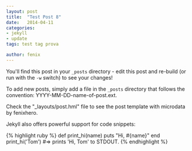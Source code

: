 ```yaml
---
layout: post
title:  "Test Post 8"
date:   2014-04-11
categories: 
- jekyll 
- update
tags: test tag prova 

author: fenix
---
```


You'll find this post in your `_posts` directory - edit this post and re-build 
(or run with the `-w` switch) to see your changes!

To add new posts, simply add a file in the `_posts` directory that follows 
the convention: YYYY-MM-DD-name-of-post.ext.

Check the "_layouts/post.hml" file to see the post template with microdata by fenixhero.

Jekyll also offers powerful support for code snippets:

{% highlight ruby %}
def print_hi(name)
  puts "Hi, #{name}"
end
print_hi('Tom')
#=> prints 'Hi, Tom' to STDOUT.
{% endhighlight %}

